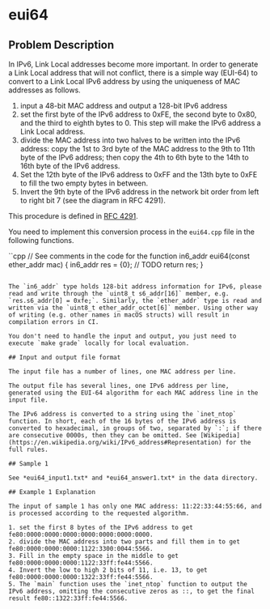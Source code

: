 # eui64

## Problem Description

In IPv6, Link Local addresses become more important. In order to generate a Link Local address that will not conflict, there is a simple way (EUI-64) to convert to a Link Local IPv6 address by using the uniqueness of MAC addresses as follows.

1. input a 48-bit MAC address and output a 128-bit IPv6 address
2. set the first byte of the IPv6 address to 0xFE, the second byte to 0x80, and the third to eighth bytes to 0. This step will make the IPv6 address a Link Local address.
3. divide the MAC address into two halves to be written into the IPv6 address: copy the 1st to 3rd byte of the MAC address to the 9th to 11th byte of the IPv6 address; then copy the 4th to 6th byte to the 14th to 16th byte of the IPv6 address.
4. Set the 12th byte of the IPv6 address to 0xFF and the 13th byte to 0xFE to fill the two empty bytes in between.
5. Invert the 9th byte of the IPv6 address in the network bit order from left to right bit 7 (see the diagram in RFC 4291).

This procedure is defined in [RFC 4291](https://datatracker.ietf.org/doc/html/rfc4291).

You need to implement this conversion process in the `eui64.cpp` file in the following functions.

``cpp
// See comments in the code for the function
in6_addr eui64(const ether_addr mac) {
  in6_addr res = {0};
  // TODO
  return res;
}
```

The `in6_addr` type holds 128-bit address information for IPv6, please read and write through the `uint8_t s6_addr[16]` member, e.g. `res.s6_addr[0] = 0xfe;`. Similarly, the `ether_addr` type is read and written via the `uint8_t ether_addr_octet[6]` member. Using other way of writing (e.g. other names in macOS structs) will result in compilation errors in CI.

You don't need to handle the input and output, you just need to execute `make grade` locally for local evaluation.

## Input and output file format

The input file has a number of lines, one MAC address per line.

The output file has several lines, one IPv6 address per line, generated using the EUI-64 algorithm for each MAC address line in the input file.

The IPv6 address is converted to a string using the `inet_ntop` function. In short, each of the 16 bytes of the IPv6 address is converted to hexadecimal, in groups of two, separated by `:`; if there are consecutive 0000s, then they can be omitted. See [Wikipedia](https://en.wikipedia.org/wiki/IPv6_address#Representation) for the full rules.

## Sample 1

See *eui64_input1.txt* and *eui64_answer1.txt* in the data directory.

## Example 1 Explanation

The input of sample 1 has only one MAC address: 11:22:33:44:55:66, and is processed according to the requested algorithm.

1. set the first 8 bytes of the IPv6 address to get fe80:0000:0000:0000:0000:0000:0000:0000.
2. divide the MAC address into two parts and fill them in to get fe80:0000:0000:0000:1122:3300:0044:5566.
3. Fill in the empty space in the middle to get fe80:0000:0000:0000:1122:33ff:fe44:5566.
4. Invert the low to high 2 bits of 11, i.e. 13, to get fe80:0000:0000:0000:1322:33ff:fe44:5566.
5. The `main` function uses the `inet_ntop` function to output the IPv6 address, omitting the consecutive zeros as ::, to get the final result fe80::1322:33ff:fe44:5566.
